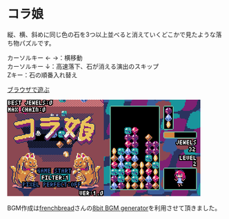 # コラ娘<br/>
縦、横、斜めに同じ色の石を3つ以上並べると消えていくどこかで見たような落ち物パズルです。<br/>

カーソルキー ← →：横移動<br/>
カーソルキー ↓：高速落下、石が消える演出のスキップ<br/>
Zキー：石の順番入れ替え<br/>

[ブラウザで遊ぶ](https://kitao.github.io/pyxel/wasm/launcher/?play=qzk4078.columusume_public.columusume&gamepad=enabled&packages=numpy)

<img src="/pyxel-20250108-220005.gif"><img src="/pyxel-20250108-213716.gif">

BGM作成は[frenchbread](https://x.com/frenchbread1222)さんの[8bit BGM generator](https://github.com/shiromofufactory/8bit-bgm-generator)を利用させて頂きました。
